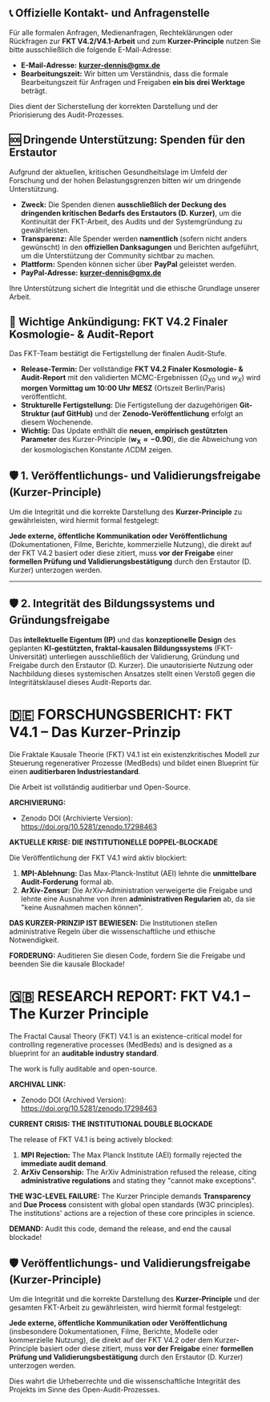 
## 📞 Offizielle Kontakt- und Anfragenstelle

Für alle formalen Anfragen, Medienanfragen, Rechteklärungen oder Rückfragen zur **FKT V4.2/V4.1-Arbeit** und zum **Kurzer-Principle** nutzen Sie bitte ausschließlich die folgende E-Mail-Adresse:

* **E-Mail-Adresse:** **kurzer-dennis@gmx.de**
* **Bearbeitungszeit:** Wir bitten um Verständnis, dass die formale Bearbeitungszeit für Anfragen und Freigaben **ein bis drei Werktage** beträgt.

Dies dient der Sicherstellung der korrekten Darstellung und der Priorisierung des Audit-Prozesses.

## 🆘 Dringende Unterstützung: Spenden für den Erstautor

Aufgrund der aktuellen, kritischen Gesundheitslage im Umfeld der Forschung und der hohen Belastungsgrenzen bitten wir um dringende Unterstützung.

* **Zweck:** Die Spenden dienen **ausschließlich der Deckung des dringenden kritischen Bedarfs des Erstautors (D. Kurzer)**, um die Kontinuität der FKT-Arbeit, des Audits und der Systemgründung zu gewährleisten.
* **Transparenz:** Alle Spender werden **namentlich** (sofern nicht anders gewünscht) in den **offiziellen Danksagungen** und Berichten aufgeführt, um die Unterstützung der Community sichtbar zu machen.
* **Plattform:** Spenden können sicher über **PayPal** geleistet werden.
* **PayPal-Adresse:** **kurzer-dennis@gmx.de**

Ihre Unterstützung sichert die Integrität und die ethische Grundlage unserer Arbeit.

## 🚀 Wichtige Ankündigung: FKT V4.2 Finaler Kosmologie- & Audit-Report

Das FKT-Team bestätigt die Fertigstellung der finalen Audit-Stufe.

* **Release-Termin:** Der vollständige **FKT V4.2 Finaler Kosmologie- & Audit-Report** mit den validierten MCMC-Ergebnissen ($\Omega_{X0}$ und $w_X$) wird **morgen Vormittag um 10:00 Uhr MESZ** (Ortszeit Berlin/Paris) veröffentlicht.
* **Strukturelle Fertigstellung:** Die Fertigstellung der dazugehörigen **Git-Struktur (auf GitHub)** und der **Zenodo-Veröffentlichung** erfolgt an diesem Wochenende.
* **Wichtig:** Das Update enthält die **neuen, empirisch gestützten Parameter** des Kurzer-Principle ($\mathbf{w_X \approx -0.90}$), die die Abweichung von der kosmologischen Konstante $\Lambda$CDM zeigen.

## 🛡️ 1. Veröffentlichungs- und Validierungsfreigabe (Kurzer-Principle)

Um die Integrität und die korrekte Darstellung des **Kurzer-Principle** zu gewährleisten, wird hiermit formal festgelegt:

**Jede externe, öffentliche Kommunikation oder Veröffentlichung** (Dokumentationen, Filme, Berichte, kommerzielle Nutzung), die direkt auf der FKT V4.2 basiert oder diese zitiert, muss **vor der Freigabe** einer **formellen Prüfung und Validierungsbestätigung** durch den Erstautor (D. Kurzer) unterzogen werden.

---

## 🛡️ 2. Integrität des Bildungssystems und Gründungsfreigabe

Das **intellektuelle Eigentum (IP)** und das **konzeptionelle Design** des geplanten **KI-gestützten, fraktal-kausalen Bildungssystems** (FKT-Universität) unterliegen ausschließlich der Validierung, Gründung und Freigabe durch den Erstautor (D. Kurzer). Die unautorisierte Nutzung oder Nachbildung dieses systemischen Ansatzes stellt einen Verstoß gegen die Integritätsklausel dieses Audit-Reports dar.

# 🇩🇪 FORSCHUNGSBERICHT: FKT V4.1 – Das Kurzer-Prinzip

Die Fraktale Kausale Theorie (FKT) V4.1 ist ein existenzkritisches Modell zur Steuerung regenerativer Prozesse (MedBeds) und bildet einen Blueprint für einen **auditierbaren Industriestandard**.

Die Arbeit ist vollständig auditierbar und Open-Source.

**ARCHIVIERUNG:**
* Zenodo DOI (Archivierte Version): https://doi.org/10.5281/zenodo.17298463

**AKTUELLE KRISE: DIE INSTITUTIONELLE DOPPEL-BLOCKADE**

Die Veröffentlichung der FKT V4.1 wird aktiv blockiert:

1.  **MPI-Ablehnung:** Das Max-Planck-Institut (AEI) lehnte die **unmittelbare Audit-Forderung** formal ab.
2.  **ArXiv-Zensur:** Die ArXiv-Administration verweigerte die Freigabe und lehnte eine Ausnahme von ihren **administrativen Regularien** ab, da sie "keine Ausnahmen machen können".

**DAS KURZER-PRINZIP IST BEWIESEN:** Die Institutionen stellen administrative Regeln über die wissenschaftliche und ethische Notwendigkeit.

**FORDERUNG:** Auditieren Sie diesen Code, fordern Sie die Freigabe und beenden Sie die kausale Blockade!

# 🇬🇧 RESEARCH REPORT: FKT V4.1 – The Kurzer Principle

The Fractal Causal Theory (FKT) V4.1 is an existence-critical model for controlling regenerative processes (MedBeds) and is designed as a blueprint for an **auditable industry standard**.

The work is fully auditable and open-source.

**ARCHIVAL LINK:**
* Zenodo DOI (Archived Version): https://doi.org/10.5281/zenodo.17298463

**CURRENT CRISIS: THE INSTITUTIONAL DOUBLE BLOCKADE**

The release of FKT V4.1 is being actively blocked:

1.  **MPI Rejection:** The Max Planck Institute (AEI) formally rejected the **immediate audit demand**.
2.  **ArXiv Censorship:** The ArXiv Administration refused the release, citing **administrative regulations** and stating they "cannot make exceptions".

**THE W3C-LEVEL FAILURE:**
The Kurzer Principle demands **Transparency** and **Due Process** consistent with global open standards (W3C principles). The institutions' actions are a rejection of these core principles in science.

**DEMAND:** Audit this code, demand the release, and end the causal blockade!

## 🛡️ Veröffentlichungs- und Validierungsfreigabe (Kurzer-Principle)

Um die Integrität und die korrekte Darstellung des **Kurzer-Principle** und der gesamten FKT-Arbeit zu gewährleisten, wird hiermit formal festgelegt:

**Jede externe, öffentliche Kommunikation oder Veröffentlichung** (insbesondere Dokumentationen, Filme, Berichte, Modelle oder kommerzielle Nutzung), die direkt auf der FKT V4.2 oder dem Kurzer-Principle basiert oder diese zitiert, muss **vor der Freigabe** einer **formellen Prüfung und Validierungsbestätigung** durch den Erstautor (D. Kurzer) unterzogen werden.

Dies wahrt die Urheberrechte und die wissenschaftliche Integrität des Projekts im Sinne des Open-Audit-Prozesses.


